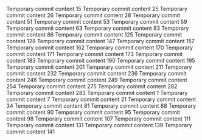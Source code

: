 Temporary commit content 15
Temporary commit content 25
Temporary commit content 26
Temporary commit content 28
Temporary commit content 51
Temporary commit content 53
Temporary commit content 59
Temporary commit content 63
Temporary commit content 83
Temporary commit content 86
Temporary commit content 125
Temporary commit content 128
Temporary commit content 147
Temporary commit content 157
Temporary commit content 162
Temporary commit content 170
Temporary commit content 171
Temporary commit content 173
Temporary commit content 183
Temporary commit content 190
Temporary commit content 195
Temporary commit content 201
Temporary commit content 211
Temporary commit content 232
Temporary commit content 236
Temporary commit content 246
Temporary commit content 249
Temporary commit content 254
Temporary commit content 275
Temporary commit content 282
Temporary commit content 283
Temporary commit content 1
Temporary commit content 7
Temporary commit content 21
Temporary commit content 34
Temporary commit content 81
Temporary commit content 88
Temporary commit content 90
Temporary commit content 95
Temporary commit content 98
Temporary commit content 107
Temporary commit content 111
Temporary commit content 131
Temporary commit content 139
Temporary commit content 141
